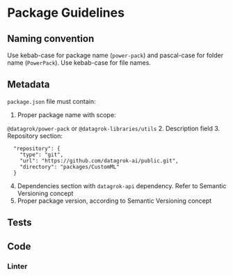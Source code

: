 # Package Guidelines

## Naming convention

Use kebab-case for package name (`power-pack`) and pascal-case for folder name (`PowerPack`).
Use kebab-case for file names.

## Metadata

`package.json` file must contain:
1. Proper package name with scope:

`@datagrok/power-pack` or `@datagrok-libraries/utils`
2. Description field
3. Repository section:
```
  "repository": {
    "type": "git",
    "url": "https://github.com/datagrok-ai/public.git",
    "directory": "packages/CustomML"
  }
  ```
4. Dependencies section with `datagrok-api` dependency. Refer to Semantic Versioning concept
5. Proper package version, according to Semantic Versioning concept

## Tests

## Code

### Linter